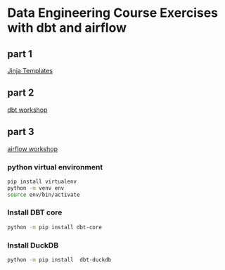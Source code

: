 # Data Engineering Course Exercises with dbt and airflow

## part 1
[Jinja Templates](jinja/readme.md)

## part 2
[dbt workshop](dbt/readme.md)

## part 3
[airflow workshop](apache_airflow/readme.md)


### python virtual environment
```sh
pip install virtualenv
python -m venv env
source env/bin/activate
```

### Install DBT core
```sh
python -m pip install dbt-core
```

### Install DuckDB
```sh
python -m pip install  dbt-duckdb
```